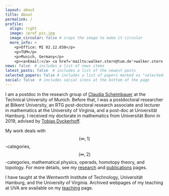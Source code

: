 ```yaml
---
layout: about
title: About
permalink: /
profile:
  align: right
  image: /prof_pic.jpg 
  image_circular: false # crops the image to make it circular
  more_info: >
    <p>Office: MI 02.12.038</p>
    <p>TUM</p>
    <p>Munich, Germany</p>
    <p><a>Email:</a> <a href='mailto:walker.stern@tum.de'>walker.stern (at) tum.de</a></p>
news: false  # includes a list of news items
latest_posts: false  # includes a list of the newest posts
selected_papers: false # includes a list of papers marked as "selected={true}"
social: false  # includes social icons at the bottom of the page
---
```


I am a postdoc in the research group of [Claudia Scheimbauer](http://www.scheimbauer.at/) at the Technical University of Munich. Before that, I was a postdoctoral researcher at Bilkent University, an RTG post-doctoral research associate and lecturer in mathematics at the University of Virginia, and a post-doc at Universität Hamburg. I received my doctorate in mathematics from Universität Bonn in 2019, advised by [Tobias Dyckerhoff](https://www.math.uni-hamburg.de/home/dyckerhoff/). 

My work deals with $$(\infty,1)$$-categories, $$(\infty,2)$$-categories, mathematical physics, operads, homotopy theory, and topology. For more details, see my [research]({{site.url}}/research/) and [publications]({{site.url}}/publications/) pages. 

I have taught at the Wentworth Institute of Technology, Universität Hamburg, and the University of Virginia. Archived webpages of my teaching at UVA are available on my [teaching]({{site.url}}/teaching/) page. 
